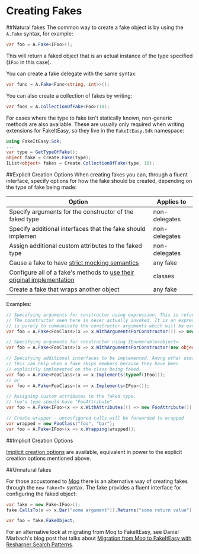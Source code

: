 # Creating Fakes

##Natural fakes
The common way to create a fake object is by using the `A.Fake` syntax, for example:

```csharp
var foo = A.Fake<IFoo>();
```
This will return a faked object that is an actual instance of the type specified (`IFoo` in this case).

You can create a fake delegate with the same syntax:
```csharp
var func = A.Fake<Func<string, int>>();
```

You can also create a collection of fakes by writing:
```csharp
var foos = A.CollectionOfFake<Foo>(10);
```

For cases where the type to fake isn't statically known, non-generic methods are also available. These are usually only required when writing extensions for FakeItEasy, so they live in the `FakeItEasy.Sdk` namespace:
```csharp
using FakeItEasy.Sdk;
...
var type = GetTypeOfFake();
object fake = Create.Fake(type);
IList<object> fakes = Create.CollectionOfFake(type, 10);
```

##Explicit Creation Options
When creating fakes you can, through a fluent interface, specify options for how the fake should be created, depending on the type of fake being made:

| Option                                                                                            | Applies to    |
|---------------------------------------------------------------------------------------------------|---------------|
| Specify arguments for the constructor of the faked type                                           | non-delegates |
| Specify additional interfaces that the fake should implemen                                       | non-delegates |
| Assign additional custom attributes to the faked type                                             | non-delegates |
| Cause a fake to have [strict mocking semantics](strict-fakes.md)                                  | any fake      |
| Configure all of a fake's methods to [use their original implementation](calling-base-methods.md) | classes       |
| Create a fake that wraps another object                                                           | any fake      |

Examples:

```csharp
// Specifying arguments for constructor using expression. This is refactoring friendly!
// The constructor seen here is never actually invoked. It is an expression and it's purpose
// is purely to communicate the constructor arguments which will be extracted from it
var foo = A.Fake<FooClass>(x => x.WithArgumentsForConstructor(() => new FooClass("foo", "bar")));

// Specifying arguments for constructor using IEnumerable<object>.
var foo = A.Fake<FooClass>(x => x.WithArgumentsForConstructor(new object[] { "foo", "bar" }));

// Specifying additional interfaces to be implemented. Among other uses,
// this can help when a fake skips members because they have been
// explicitly implemented on the class being faked.
var foo = A.Fake<FooClass>(x => x.Implements(typeof(IFoo)));
// or
var foo = A.Fake<FooClass>(x => x.Implements<IFoo>());

// Assigning custom attributes to the faked type.
// foo's type should have "FooAttribute"
var foo = A.Fake<IFoo>(x => x.WithAttributes(() => new FooAttribute()));

// Create wrapper - unconfigured calls will be forwarded to wrapped
var wrapped = new FooClass("foo", "bar");
var foo = A.Fake<IFoo>(x => x.Wrapping(wrapped));
```

##Implicit Creation Options

[Implicit creation options](implicit-creation-options.md) are
available, equivalent in power to the explicit creation options
mentioned above.

##Unnatural fakes

For those accustomed to [Moq](http://www.moqthis.com/) there is an
alternative way of creating fakes through the `new Fake<T>`
syntax. The fake provides a fluent interface for configuring the faked
object:

```csharp
var fake = new Fake<IFoo>();
fake.CallsTo(x => x.Bar("some argument")).Returns("some return value");

var foo = fake.FakeObject;
```

For an alternative look at migrating from Moq to FakeItEasy, see Daniel Marbach's blog post that talks about [Migration from Moq to FakeItEasy with Resharper Search Patterns](http://www.planetgeek.ch/2013/07/18/migration-from-moq-to-fakeiteasy-with-resharper-search-patterns/).
